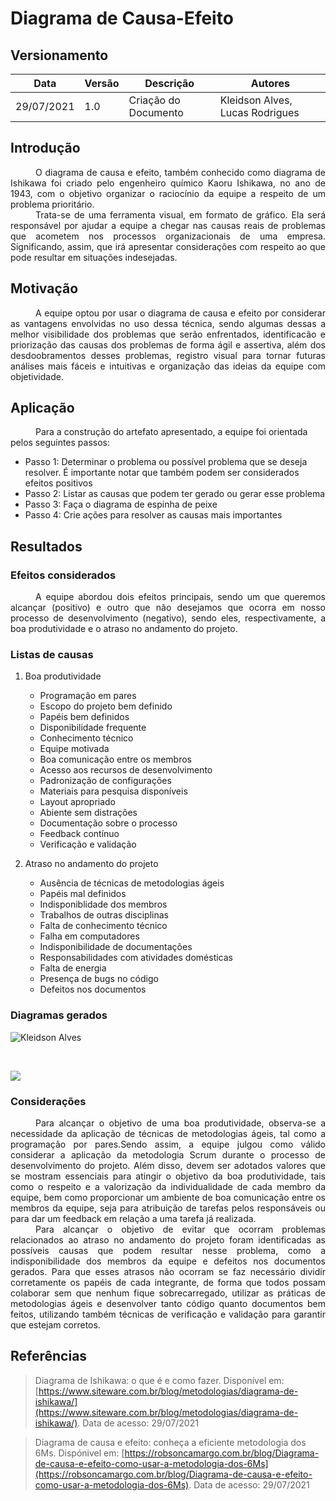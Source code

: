 # Diagrama de Causa-Efeito

## Versionamento
| Data | Versão | Descrição | Autores |
| -------- | -------- | -------- | ---|
|  29/07/2021   |  1.0    |  Criação do Documento    | Kleidson Alves, Lucas Rodrigues

## Introdução
<div style="text-indent: 40px; text-align: justify"/>
O diagrama de causa e efeito, também conhecido como diagrama de Ishikawa foi criado pelo engenheiro químico Kaoru Ishikawa, no ano de 1943, com o objetivo organizar o raciocínio da equipe a respeito de um problema prioritário.
</div>
<div style="text-indent: 40px; text-align: justify"/>
 Trata-se de uma ferramenta visual, em formato de gráfico. Ela será responsável por ajudar a equipe a chegar nas causas reais de problemas que acometem nos processos organizacionais de uma empresa. Significando, assim, que irá apresentar considerações com respeito ao que pode resultar em situações indesejadas.
</div>

## Motivação 
<div style="text-indent: 40px; text-align: justify"/>
 A equipe optou por usar o diagrama de causa e efeito por considerar as vantagens envolvidas no uso dessa técnica, sendo algumas dessas a melhor visibilidade dos problemas que serão enfrentados, identificacão e priorização das causas dos problemas de forma ágil e assertiva, além dos desdoobramentos desses problemas, registro visual para tornar futuras análises mais fáceis e intuitivas e organização das ideias da equipe com objetividade.
     
</div>

## Aplicação

<div style="text-indent: 40px">
Para a construção do artefato apresentado, a equipe foi orientada pelos seguintes passos: 
</div>

<p></p>

- Passo 1: Determinar o problema ou possível problema que se deseja resolver. É importante notar que também podem ser considerados efeitos positivos
- Passo 2: Listar as causas que podem ter gerado ou gerar esse problema
- Passo 3: Faça o diagrama de espinha de peixe
- Passo 4: Crie ações para resolver as causas mais importantes

## Resultados

### Efeitos considerados

<div style="text-indent: 40px; text-align: justify"/>
    A equipe abordou dois efeitos principais, sendo um que queremos alcançar (positivo) e outro que não desejamos que ocorra em nosso processo de desenvolvimento (negativo), sendo eles, respectivamente, a boa produtividade e o atraso no andamento do projeto.
</div>

### Listas de causas

1. Boa produtividade
    
    * Programação em pares
    * Escopo do projeto bem definido
    * Papéis bem definidos
    * Disponibilidade frequente
    * Conhecimento técnico
    * Equipe motivada
    * Boa comunicação entre os membros
    * Acesso aos recursos de desenvolvimento
    * Padronização de configurações
    * Materiais para pesquisa disponíveis
    * Layout apropriado
    * Abiente sem distrações
    * Documentação sobre o processo
    * Feedback contínuo
    * Verificação e validação

    
2. Atraso no andamento do projeto

    * Ausência de técnicas de metodologias ágeis
    * Papéis mal definidos
    * Indisponiblidade dos membros
    * Trabalhos de outras disciplinas
    * Falta de conhecimento técnico
    * Falha em computadores
    * Indisponibilidade de documentações
    * Responsabilidades com atividades domésticas
    * Falta de energia
    * Presença de bugs no código
    * Defeitos nos documentos


### Diagramas gerados


![Kleidson Alves](https://i.imgur.com/ppWFW1f.png)

<br>
    
![](https://i.imgur.com/JM1RP77.png)


### Considerações

<div style="text-indent: 40px; text-align: justify"/>
    Para alcançar o objetivo de uma boa produtividade, observa-se a necessidade da aplicação de técnicas de metodologias ágeis, tal como a programação por pares.Sendo assim, a equipe julgou como válido considerar a aplicação da metodologia Scrum durante o processo de desenvolvimento do projeto. Além disso, devem ser adotados valores que se mostram essenciais para atingir o objetivo da boa produtividade, tais como o respeito e a valorização da individualidade de cada membro da equipe, bem como proporcionar um ambiente de boa comunicação entre os membros da equipe, seja para atribuição de tarefas pelos responsáveis ou para dar um feedback em relação a uma tarefa já realizada. 
</div>

<div style="text-indent: 40px; text-align: justify"/>
    Para alcançar o objetivo de evitar que ocorram problemas relacionados ao atraso no andamento do projeto foram identificadas as possíveis causas que podem resultar nesse problema, como a indisponibilidade dos membros da equipe e defeitos nos documentos gerados. Para que esses atrasos não ocorram se faz necessário dividir corretamente os papéis de cada integrante, de forma que todos possam colaborar sem que nenhum fique sobrecarregado, utilizar as práticas de metodologias ágeis e desenvolver tanto código quanto documentos bem feitos, utilizando também técnicas de verificação e validação para garantir que estejam corretos.
</div>



## Referências
> Diagrama de Ishikawa: o que é e como fazer. Disponível em:
[https://www.siteware.com.br/blog/metodologias/diagrama-de-ishikawa/](https://www.siteware.com.br/blog/metodologias/diagrama-de-ishikawa/). Data de acesso: 29/07/2021

> Diagrama de causa e efeito: conheça a eficiente metodologia dos 6Ms. Dispónivel em:
[https://robsoncamargo.com.br/blog/Diagrama-de-causa-e-efeito-como-usar-a-metodologia-dos-6Ms](https://robsoncamargo.com.br/blog/Diagrama-de-causa-e-efeito-como-usar-a-metodologia-dos-6Ms). Data de acesso: 29/07/2021